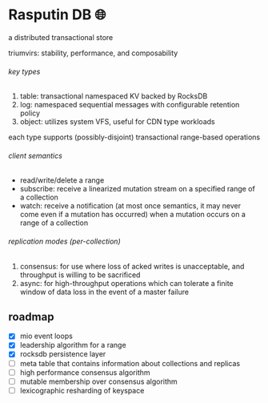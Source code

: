 # Rasputin DB :globe_with_meridians:

a distributed transactional store

triumvirs: stability, performance, and composability

###### key types

1. table: transactional namespaced KV backed by RocksDB
2. log: namespaced sequential messages with configurable retention policy
3. object: utilizes system VFS, useful for CDN type workloads

each type supports (possibly-disjoint) transactional range-based operations

###### client semantics

* read/write/delete a range
* subscribe: receive a linearized mutation stream on a specified range of a collection
* watch: receive a notification (at most once semantics, it may never come even if a mutation has occurred) when a mutation occurs on a range of a collection

###### replication modes (per-collection)

1. consensus: for use where loss of acked writes is unacceptable, and throughput is willing to be sacrificed
2. async: for high-throughput operations which can tolerate a finite window of data loss in the event of a master failure

## roadmap
- [x] mio event loops
- [x] leadership algorithm for a range
- [x] rocksdb persistence layer
- [ ] meta table that contains information about collections and replicas
- [ ] high performance consensus algorithm
- [ ] mutable membership over consensus algorithm
- [ ] lexicographic resharding of keyspace
